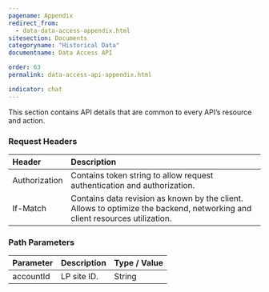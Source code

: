 ```yaml
---
pagename: Appendix
redirect_from:
  - data-data-access-appendix.html
sitesection: Documents
categoryname: "Historical Data"
documentname: Data Access API

order: 63
permalink: data-access-api-appendix.html

indicator: chat
---
```


This section contains API details that are common to every API’s resource and action. 

### Request Headers

| Header | Description |
| :------ | :----- |
| Authorization | Contains token string to allow request authentication and authorization. |
| If-Match | Contains data revision as known by the client. Allows to optimize the backend, networking and client resources utilization. |

### Path Parameters

| Parameter | Description | Type / Value |
| :------ | :-------- | :------ |
| accountId | LP site ID. | String  |
